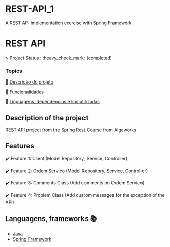 # REST-API_1
A REST API implementation exercise with Spring Framework

 <h1>REST API </h1> 
> Project Status : :heavy_check_mark: (completed)

### Topics

:small_orange_diamond: [Descrição do projeto](#descrição-do-projeto)

:small_orange_diamond: [Funcionalidades](#funcionalidades)

:small_orange_diamond: [Linguagens, dependencias e libs utilizadas](#linguagens-dependencias-e-libs-utilizadas-books)

## Description of the project

<p align="justify">
 REST API project from the Spring Rest Course from Algaworks
</p>

## Features

:heavy_check_mark: Feature 1: Client (Model,Repository, Service, Controller)

:heavy_check_mark: Feature 2: Ordem Servico (Model,Repository, Service, Controller)

:heavy_check_mark: Feature 3: Comments Class (Add comments on Ordem Servico)

:heavy_check_mark: Feature 4: Problem Class (Add custom messages for the exception of the API) 

## Languagens, frameworks :books:

- [Java](https://docs.oracle.com/en/java/javase/11/index.html)
- [Spring Framework](https://docs.spring.io/spring-framework/docs/current/reference/html/)

